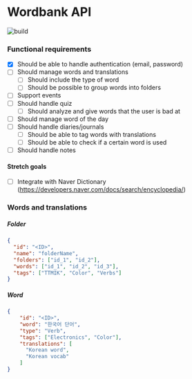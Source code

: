 # Wordbank API
![build](https://github.com/andorr/WordbankAPI/workflows/build/badge.svg)

### Functional requirements
- [x] Should be able to handle authentication (email, password)
- [ ] Should manage words and translations
    - [ ] Should include the type of word
    - [ ] Should be possible to group words into folders
- [ ] Support events
- [ ] Should handle quiz
    - [ ] Should analyze and give words that the user is bad at
- [ ] Should manage word of the day
- [ ] Should handle diaries/journals
    - [ ] Should be able to tag words with translations
    - [ ] Should be able to check if a certain word is used
- [ ] Should handle notes
    
#### Stretch goals
- [ ] Integrate with Naver Dictionary (https://developers.naver.com/docs/search/encyclopedia/)

### Words and translations
##### Folder
```json
{
  "id": "<ID>",
  "name": "folderName",
  "folders": ["id_1", "id_2"],
  "words": ["id_1", "id_2", "id_3"],
  "tags": ["TTMIK", "Color", "Verbs"]
}
```
##### Word
```json
{
    "id": "<ID>",
    "word": "한국어 단어",
    "type": "Verb",
    "tags": ["Electronics", "Color"],
    "translations": [
      "Korean word",
      "Korean vocab"
    ] 
}
```